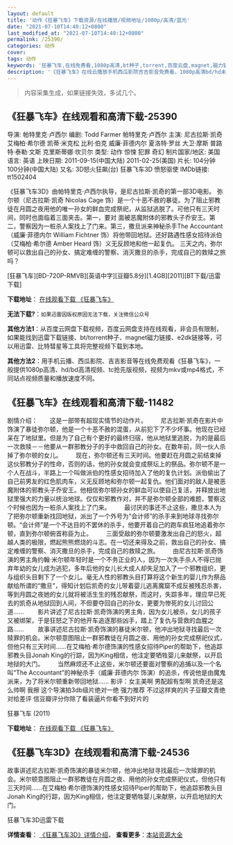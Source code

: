 ```yaml
---
layout: default
title: '动作《狂暴飞车》下载资源/在线播放/视频地址/1080p/高清/蓝光'
date: "2021-07-10T14:40:12+0800"
last_modified_at: "2021-07-10T14:40:12+0800"
permalink: /25390/
categories: 动作
cover:
tags: 动作
keywords: '狂暴飞车,在线免费看,1080p高清,bt种子,torrent,百度云盘,magnet,磁力链,迅雷下载资源'
description: '《狂暴飞车》在线云播放手机西瓜影院吉吉影音免费看，1080p高清bd/hd未删减完整版和tc抢先枪版，mkv/mp4格式，附带bt/torrent种子、magnet/磁力链、百度云盘、网盘资源迅雷下载链接'
---
```


>内容采集生成，如果链接失效，多试几个。


## 《狂暴飞车》在线观看和高清下载-25390

导演: 帕特里克·卢西尔 编剧: Todd Farmer 帕特里克·卢西尔 主演: 尼古拉斯·凯奇 艾梅柏·希尔德 凯蒂·米克松 比利·伯克 威廉·菲德内尔 夏洛特·罗丝 大卫·摩斯 普路特·泰勒·文斯 克里斯蒂娜·坎贝尔 类型: 动作 惊悚 犯罪 奇幻 制片国家/地区: 美国 语言: 英语 上映日期: 2011-09-15(中国大陆) 2011-02-25(美国) 片长: 104分钟 100分钟(中国大陆) 又名: 3D怒火狂飙(台) 狂暴飞车3D 愤怒驱使 IMDb链接: tt1502404

《狂暴飞车3D》由帕特里克·卢西尔执导，是尼古拉斯·凯奇的第一部3D电影。 弥尔顿（尼古拉斯·凯奇 Nicolas Cage 饰）是一个十恶不赦的暴徒。为了阻止邪教徒在月圆之夜用他的唯一孙女的鲜血完成祭祀，从监狱逃脱了。可他只有三天时间，同时也面临着三面夹击。第一，要对 面被恶魔附体的邪教头子乔安王。第二，警察因为一桩杀人案找上了门来。第三，撒旦派来神秘杀手The Accountant（威廉·菲德内尔 William Fichtner 饰）将他带回地狱。还好路遇性感女招待派伯（艾梅柏·希尔德 Amber Heard 饰）义无反顾地和他一起复仇。 三天之内，弥尔顿可以救出自己的孙女、搞定难缠的警察、消灭撒旦的杀手，完成自己的救赎之旅吗？


[狂暴飞车][BD-720P-RMVB][英语中字][豆瓣5.8分][1.4GB][2011][BT下载/迅雷下载]

**下载地址**： [在线观看下载 《狂暴飞车》](https://www.btdx8.com/torrent/drive_angry_2011.html) 


**无法下载?**：`如果迅雷因版权原因无法下载，关注微信公众号 `

**其他方法1**：从百度云网盘下载视频，百度云网盘支持在线观看，非会员有限制，如果能找到迅雷下载链接、bt/torrent种子、magnet磁力链接、e2dk链接等，可以用迅雷、比特彗星等工具将完整视频下载到本地。

**其他方法2**：用手机云播、西瓜影院、吉吉影音等在线免费观看《狂暴飞车》，一般提供1080p高清、hd/bd高清视频、tc抢先版视频，视频为mkv或mp4格式，不同站点视频质量和播放速度不同。


## 《狂暴飞车》在线观看和高清下载-11482

剧情介绍：　　这是一部带有超现实情节的动作片。 　　尼古拉斯·凯奇在影片中饰演了暴徒弥尔顿，他是一个十恶不赦的混蛋，从前犯下了不少坏事。他现在已经呆在了地狱里。但是为了自己有个更好的最终归宿，他从地狱里逃脱，为的是最后一次救赎－－他要从一群邪教分子的手中救回自己的孙女。在数年前，同一伙人杀掉了弥尔顿的女儿。 　　现在，弥尔顿还有三天时间。他要赶在月圆之前结束掉这伙邪教分子的性命，否则的话，他的孙女就会变成祭坛上的祭品。弥尔顿不是一个人在战斗，半路上一个叫做派伯的性感女招待加入了他的复仇计划。派伯偷出了自己前男友的红色肌肉车，义无反顾地和弥尔顿一起复仇。他们面对的敌人是被恶魔附体的邪教头子乔安王。他相信弥尔顿孙女的鲜血可以使自己复活，并释放出地狱里强大的力量以统治地球。仅仅和邪教作对，并不是弥尔顿全部的难题，警察这个时候也因为一桩杀人案找上了门来。 　　最讨厌的事还不止这些，撒旦本人为了把弥尔顿重新找回地狱，派出了一个外号为“会计师”的杀手来到地球寻找弥尔顿。“会计师”是一个不达目的不罢休的杀手，他要开着自己的跑车疯狂地追着弥尔顿，直到弥尔顿俯首称臣为止。 　　三面受敌的弥尔顿要激发出自己的怒火，超越人类的极限，燃起熊熊燃烧的斗志。在一切还来得及之前，救出自己的孙女、搞定难缠的警察、消灭撒旦的杀手，完成自己的救赎之旅。 　　由尼古拉斯·凯奇饰演的男主角约翰·米尔顿年轻时是一个不务正业的人，因为一次失手杀人不得已抛弃年幼的女儿成为逃犯，多年后他的女儿长大成人却失足加入了一个邪教组织，更与组织头目剩下了一个女儿。毫无人性的邪教头目打算将这个新生的婴儿作为祭品献给所谓的“撒旦”，得知计划后凯奇的女儿带着婴儿逃离魔窟不成反被残忍杀害，等到月圆之夜她的女儿就将被活生生的残忍献祭，而这时，失踪多年，理应早已死去的凯奇从地狱回到人间，不但要夺回自己的孙女，更要为惨死的女儿讨回公道…… 　　影片讲述了尼古拉斯·凯奇饰演的男主角，因为女儿被杀，女儿的孩子又被绑架，于是狂怒之下的他开车追逐那些凶手，踏上了复仇与营救的血腥之路…… 　　故事讲述尼古拉斯·凯奇饰演的暴徒米尔顿，他冲出地狱寻找最后一次赎罪的机会。米尔顿意图阻止一群邪教徒在月圆之夜、用他的孙女完成祭祀仪式，但他只有三天时间……在艾梅柏·希尔德饰演的性感女招待Piper的帮助下，他追踪邪教头目Jonah King的行踪，因为King相信，他注定要牺牲婴儿来献祭，以开启地狱的大门。 　　当然麻烦还不止这些，米尔顿还要面对警察的追捕以及一个名叫“The Accountant”的神秘杀手（威廉·菲德内尔 饰演）的追杀，传说他是由魔鬼派来，为了将米尔顿重新带回地狱…… 影评：女主美啊 男配超有型啊 凯奇还是这么帅啊 我擦 这个导演拍3db级片绝对一绝 强力推荐 不过这样爽的片子豆瓣文青绝对给差评 信豆瓣评分你除了看装逼片你看不到好片的


狂暴飞车 (2011)

**下载地址**： [在线观看下载 《狂暴飞车》](https://www.btbtdy.me/btdy/dy7676.html) 


## 《狂暴飞车3D》在线观看和高清下载-24536

故事讲述尼古拉斯·凯奇饰演的暴徒米尔顿，他冲出地狱寻找最后一次赎罪的机会。米尔顿意图阻止一群邪教徒在月圆之夜、用他的孙女完成祭祀仪式，但他只有三天时间&hellip;…在艾梅柏·希尔德饰演的性感女招待Piper的帮助下，他追踪邪教头目Jonah King的行踪，因为King相信，他注定要牺牲婴儿来献祭，以开启地狱的大门。&nbsp;


狂暴飞车3D迅雷下载

**详情查看**： [《狂暴飞车3D》详情介绍](/movie/24536/)， **查看更多**：[本站资源大全](/movie/t/all/)


